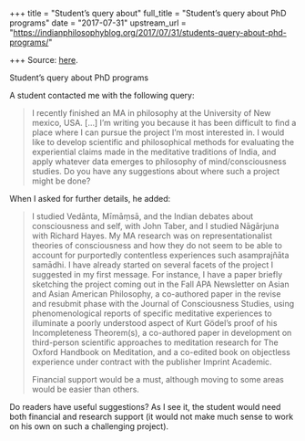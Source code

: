 +++
title = "Student’s query about"
full_title = "Student’s query about PhD programs"
date = "2017-07-31"
upstream_url = "https://indianphilosophyblog.org/2017/07/31/students-query-about-phd-programs/"

+++
Source: [here](https://indianphilosophyblog.org/2017/07/31/students-query-about-phd-programs/).

Student’s query about PhD programs

A student contacted me with the following query:

> I recently finished an MA in philosophy at the University of New
> mexico, USA. \[…\] I’m writing you because it has been difficult to
> find a place where I can pursue the project I’m most interested in. I
> would like to develop scientific and philosophical methods for
> evaluating the experiential claims made in the meditative traditions
> of India, and apply whatever data emerges to philosophy of
> mind/consciousness studies. Do you have any suggestions about where
> such a project might be done?

When I asked for further details, he added:

> I studied Vedānta, Mīmāṃsā, and the Indian debates about consciousness
> and self, with John Taber, and I studied Nāgārjuna with Richard Hayes.
> My MA research was on representationalist theories of consciousness
> and how they do not seem to be able to account for purportedly
> contentless experiences such asamprajñāta samādhi. I have already
> started on several facets of the project I suggested in my first
> message. For instance, I have a paper briefly sketching the project
> coming out in the Fall APA Newsletter on Asian and Asian American
> Philosophy, a co-authored paper in the revise and resubmit phase with
> the Journal of Consciousness Studies, using phenomenological reports
> of specific meditative experiences to illuminate a poorly understood
> aspect of Kurt Gödel’s proof of his Incompleteness Theorem(s), a
> co-authored paper in development on third-person scientific approaches
> to meditation research for The Oxford Handbook on Meditation, and a
> co-edited book on objectless experience under contract with the
> publisher Imprint Academic.
>
> Financial support would be a must, although moving to some areas would
> be easier than others.

Do readers have useful suggestions? As I see it, the student would need
both financial and research support (it would not make much sense to
work on his own on such a challenging project).
